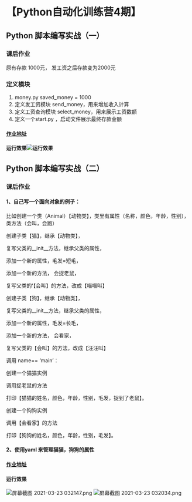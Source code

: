 # 【Python自动化训练营4期】
## Python 脚本编写实战（一）
### 课后作业
原有存款 1000元， 发工资之后存款变为2000元
### 定义模块
1. money.py saved_money = 1000
2. 定义发工资模块 send_money，用来增加收入计算
3. 定义工资查询模块 select_money，用来展示工资数额
4. 定义一个start.py ，启动文件展示最终存款金额
#### [作业地址](https://gitee.com/liuchaodada/pycharmProject/tree/main/salary)
#### 运行效果![运行效果](https://s4.ax1x.com/2021/03/19/6fMHDU.png)


## Python 脚本编写实战（二）
### 课后作业
#### 1、自己写一个面向对象的例子：

比如创建一个类（Animal）【动物类】，类里有属性（名称，颜色，年龄，性别），类方法（会叫，会跑）

创建子类【猫】，继承【动物类】，

复写父类的__init__方法，继承父类的属性，

添加一个新的属性，毛发=短毛，

添加一个新的方法， 会捉老鼠，

复写父类的‘【会叫】的方法，改成【喵喵叫】

创建子类【狗】，继承【动物类】，

复写父类的__init__方法，继承父类的属性，

添加一个新的属性，毛发=长毛，

添加一个新的方法， 会看家，

复写父类的【会叫】的方法，改成【汪汪叫】

调用 name== ‘main’：

创建一个猫猫实例

调用捉老鼠的方法

打印【猫猫的姓名，颜色，年龄，性别，毛发，捉到了老鼠】。

创建一个狗狗实例

调用【会看家】的方法

打印【狗狗的姓名，颜色，年龄，性别，毛发】。

#### 2、使用yaml 来管理猫猫，狗狗的属性

#### [作业地址](https://gitee.com/liuchaodada/pycharmProject/tree/main/animal)
#### 运行效果
![屏幕截图 2021-03-23 032147.png](https://ae04.alicdn.com/kf/U9e3b7718b651488fb8d63fe2e05cb538P.jpg)
![屏幕截图 2021-03-23 032034.png](https://ae02.alicdn.com/kf/U2d8a202ccbdb4fb6bd20221acb741feeL.jpg)
